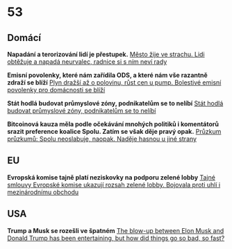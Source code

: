 # 53

## Domácí

**Napadání a terorizování lidí je přestupek.** [Město žije ve strachu. Lidi obtěžuje a napadá neurvalec, radnice si s ním neví rady](https://www.idnes.cz/olomouc/zpravy/napadeni-zeny-prestupky-hranice-na-morave.A250606_121249_olomouc-zpravy_hrs)

**Emisní povolenky, které nám zařídila ODS, a které nám vše razantně zdraží se blíží**
[Plyn dražší až o polovinu, růst cen u pump. Bolestivé emisní povolenky pro domácnosti se blíží](https://www.novinky.cz/clanek/ekonomika-plyn-drazsi-az-o-polovinu-rust-cen-u-pump-bolestive-emisni-povolenky-pro-domacnosti-se-blizi-40524365)

**Stát hodlá budovat průmyslové zóny, podnikatelům se to nelíbí** [Stát hodlá budovat průmyslové zóny, podnikatelům se to nelíbí](https://www.novinky.cz/clanek/ekonomika-stat-hodla-budovat-prumyslove-zony-podnikatelum-se-to-nelibi-40524480)

**Bitcoinová kauza měla podle očekávání mnohých politiků i komentátorů srazit preference koalice Spolu. Zatím se však děje pravý opak.** [Průzkum průzkumů: Spolu neoslabuje, naopak. Naděje hasnou u jiné strany](https://zpravy.aktualne.cz/datavize/pruzkum-pruzkumu-spolu-neoslabuje-naopak-stal-se-vsak-jiny-z/r~18f2c8e0453211f0beca0cc47ab5f122/)


## EU

**Evropská komise tajně platí neziskovky na podporu zelené lobby** [Tajné smlouvy Evropské komise ukazují rozsah zelené lobby. Bojovala proti uhlí i mezinárodnímu obchodu](https://www.echo24.cz/a/HWqAb/zpravy-svet-tajne-smlouvy-zelena-lobby-evropska-komise)

## USA

**Trump a Musk se rozešli ve špatném** [The blow-up between Elon Musk and Donald Trump has been entertaining, but how did things go so bad, so fast?](https://theconversation.com/the-blow-up-between-elon-musk-and-donald-trump-has-been-entertaining-but-how-did-things-go-so-bad-so-fast-258394)
